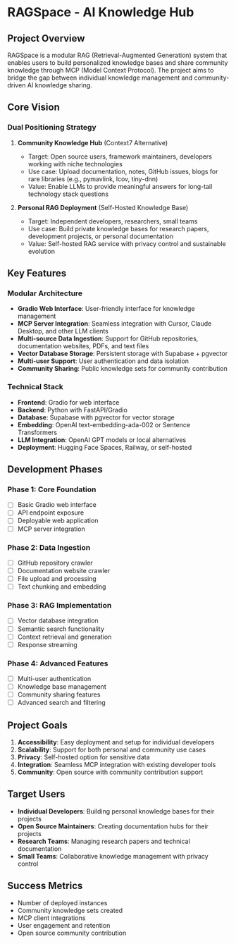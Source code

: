 # RAGSpace - AI Knowledge Hub

## Project Overview

RAGSpace is a modular RAG (Retrieval-Augmented Generation) system that enables users to build personalized knowledge bases and share community knowledge through MCP (Model Context Protocol). The project aims to bridge the gap between individual knowledge management and community-driven AI knowledge sharing.

## Core Vision

### Dual Positioning Strategy

1. **Community Knowledge Hub** (Context7 Alternative)
   - Target: Open source users, framework maintainers, developers working with niche technologies
   - Use case: Upload documentation, notes, GitHub issues, blogs for rare libraries (e.g., pymavlink, lcov, tiny-dnn)
   - Value: Enable LLMs to provide meaningful answers for long-tail technology stack questions

2. **Personal RAG Deployment** (Self-Hosted Knowledge Base)
   - Target: Independent developers, researchers, small teams
   - Use case: Build private knowledge bases for research papers, development projects, or personal documentation
   - Value: Self-hosted RAG service with privacy control and sustainable evolution

## Key Features

### Modular Architecture
- **Gradio Web Interface**: User-friendly interface for knowledge management
- **MCP Server Integration**: Seamless integration with Cursor, Claude Desktop, and other LLM clients
- **Multi-source Data Ingestion**: Support for GitHub repositories, documentation websites, PDFs, and text files
- **Vector Database Storage**: Persistent storage with Supabase + pgvector
- **Multi-user Support**: User authentication and data isolation
- **Community Sharing**: Public knowledge sets for community contribution

### Technical Stack
- **Frontend**: Gradio for web interface
- **Backend**: Python with FastAPI/Gradio
- **Database**: Supabase with pgvector for vector storage
- **Embedding**: OpenAI text-embedding-ada-002 or Sentence Transformers
- **LLM Integration**: OpenAI GPT models or local alternatives
- **Deployment**: Hugging Face Spaces, Railway, or self-hosted

## Development Phases

### Phase 1: Core Foundation
- [ ] Basic Gradio web interface
- [ ] API endpoint exposure
- [ ] Deployable web application
- [ ] MCP server integration

### Phase 2: Data Ingestion
- [ ] GitHub repository crawler
- [ ] Documentation website crawler
- [ ] File upload and processing
- [ ] Text chunking and embedding

### Phase 3: RAG Implementation
- [ ] Vector database integration
- [ ] Semantic search functionality
- [ ] Context retrieval and generation
- [ ] Response streaming

### Phase 4: Advanced Features
- [ ] Multi-user authentication
- [ ] Knowledge base management
- [ ] Community sharing features
- [ ] Advanced search and filtering

## Project Goals

1. **Accessibility**: Easy deployment and setup for individual developers
2. **Scalability**: Support for both personal and community use cases
3. **Privacy**: Self-hosted option for sensitive data
4. **Integration**: Seamless MCP integration with existing developer tools
5. **Community**: Open source with community contribution support

## Target Users

- **Individual Developers**: Building personal knowledge bases for their projects
- **Open Source Maintainers**: Creating documentation hubs for their projects
- **Research Teams**: Managing research papers and technical documentation
- **Small Teams**: Collaborative knowledge management with privacy control

## Success Metrics

- Number of deployed instances
- Community knowledge sets created
- MCP client integrations
- User engagement and retention
- Open source community contribution